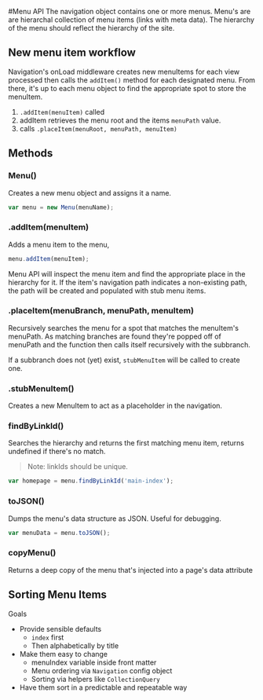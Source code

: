 #Menu API
The navigation object contains one or more menus. Menu's are are hierarchal collection of menu items (links with meta data). The hierarchy of the menu should reflect the hierarchy of the site.

## New menu item workflow
Navigation's onLoad middleware creates new menuItems for each view processed then calls the `addItem()` method for each designated menu. From there, it's up to each menu object to find the appropriate spot to store the menuItem.

1. `.addItem(menuItem)` called
2. addItem retrieves the menu root and the items `menuPath` value.
3. calls `.placeItem(menuRoot, menuPath, menuItem)`

## Methods

### Menu()

Creates a new menu object and assigns it a name.

```javascript
var menu = new Menu(menuName);
```

### .addItem(menuItem)
Adds a menu item to the menu,

```javascript
menu.addItem(menuItem);
```

Menu API will inspect the menu item and find the appropriate place in the hierarchy for it. If the item's navigation path indicates a non-existing path, the path will be created and populated with stub menu items.

### .placeItem(menuBranch, menuPath, menuItem)
Recursively searches the menu for a spot that matches the menuItem's menuPath. As matching branches are found they're popped off of menuPath and the function then calls itself recursively with the subbranch.

If a subbranch does not (yet) exist, `stubMenuItem` will be called to create one.

### .stubMenuItem()
Creates a new MenuItem to act as a placeholder in the navigation.

### findByLinkId()
Searches the hierarchy and returns the first matching menu item, returns undefined if there's no match.
> Note: linkIds should be unique.

```javascript
var homepage = menu.findByLinkId('main-index');
```

### toJSON()
Dumps the menu's data structure as JSON. Useful for debugging.

```javascript
var menuData = menu.toJSON();
```

### copyMenu()
Returns a deep copy of the menu that's injected into a page's data attribute


## Sorting Menu Items
Goals

* Provide sensible defaults
    * `index` first
    * Then alphabetically by title
* Make them easy to change
    * menuIndex variable inside front matter
    * Menu ordering via `Navigation` config object
    * Sorting via helpers like `CollectionQuery`
* Have them sort in a predictable and repeatable way

